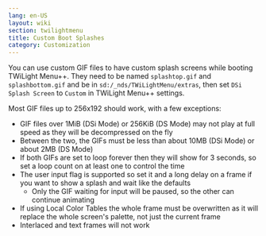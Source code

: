 ```yaml
---
lang: en-US
layout: wiki
section: twilightmenu
title: Custom Boot Splashes
category: Customization
---
```


You can use custom GIF files to have custom splash screens while booting TWiLight Menu++. They need to be named `splashtop.gif`  and `splashbottom.gif` and be in `sd:/_nds/TWiLightMenu/extras`, then set `DSi Splash Screen` to `Custom` in TWiLight Menu++ settings.

Most GIF files up to 256x192 should work, with a few exceptions:
- GIF files over 1MiB (DSi Mode) or 256KiB (DS Mode) may not play at full speed as they will be decompressed on the fly
- Between the two, the GIFs must be less than about 10MB (DSi Mode) or about 2MB (DS Mode)
- If both GIFs are set to loop forever then they will show for 3 seconds, so set a loop count on at least one to control the time
- The user input flag is supported so set it and a long delay on a frame if you want to show a splash and wait like the defaults
  - Only the GIF waiting for input will be paused, so the other can continue animating
- If using Local Color Tables the whole frame must be overwritten as it will replace the whole screen's palette, not just the current frame
- Interlaced and text frames will not work
